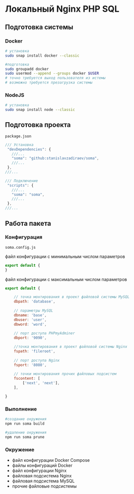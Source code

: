 # Локальный Nginx PHP SQL
## Подготовка системы
### Docker
```sh
# установка
sudo snap install docker --classic

#подготовка
sudo groupadd docker
sudo usermod --append --groups docker $USER
# точно требуется выход пользователя из истемы
# возможно требуется презагрузка системы
```
###  NodeJS
```sh
# установка
sudo snap install node --classic
```
## Подготовка проекта
`package.json`
 ```js
/// Установка
  "devDependencies": {
    ///...
    "soma": "github:stanislavzadiraev/soma",
    ///...
  },
///...

/// Подключение
  "scripts": {
    ///...
    "soma": "soma",
    ///...
  },
///...
```
## Работа пакета
### Конфигурация
`soma.config.js`

файл конфигурации  с минимальным числом параметров
```js
export default {
}
```
файл конфигурации с максимальным числом параметров
```js
export default {

    // точка монтирования в проект файловой системы MySQL 
    dbpath: 'database',
 
    // параметры MySQL
    dbname: 'base',
    dbuser: 'user',
    dbword: 'word',
 
    // порт доступа PHPmyAdminer
    dbport: '9090',

    //точка монтирования в проект файловой системы Nginx
    fspath: 'fileroot',
 
    // порт доступа Nginx
    fsport: '8080',
 
    // точки монтирования прочих файловых подсистем
    fscontent: [
        ['next', 'next'],
    ],

}
```
### Выполнение
```sh
#создание окружения
npm run soma build

#удаление окружения
npm run soma prune
```
### Окружение
- файл конфигурации Docker Compose
- файлы конфигураций Docker
- файл конфигурации Nginx
- файловая подсистема Nginx
- файловая подсистема MySQL
- прочие файловые подсистемы